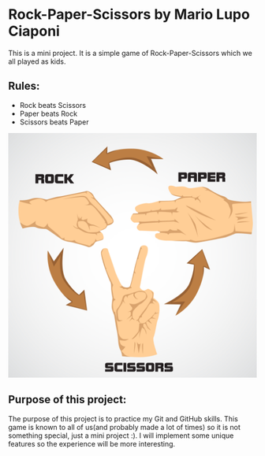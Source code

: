 # Rock-Paper-Scissors by Mario Lupo Ciaponi
This is a mini project. It is a simple game of Rock-Paper-Scissors which we all played as kids. 

## Rules:
- Rock beats Scissors
- Paper beats Rock
- Scissors beats Paper

![rock_paper_scissors_image](rock_paper_scissors_image.png)

## Purpose of this project:
The purpose of this project is to practice my Git and GitHub skills. This game is known to all of us(and probably made
a lot of times) so it is not something special, just a mini project :). I will implement some unique features so the experience
will be more interesting.

